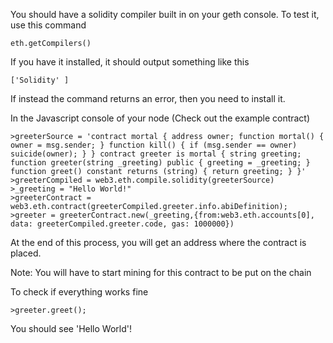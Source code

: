 You should have a solidity compiler built in on your geth console. To test it, use this command
~~~
eth.getCompilers()
~~~

If you have it installed, it should output something like this
~~~
['Solidity' ]
~~~

If instead the command returns an error, then you need to install it.

In the Javascript console of your node (Check out the example contract)
~~~
>greeterSource = 'contract mortal { address owner; function mortal() { owner = msg.sender; } function kill() { if (msg.sender == owner) suicide(owner); } } contract greeter is mortal { string greeting; function greeter(string _greeting) public { greeting = _greeting; } function greet() constant returns (string) { return greeting; } }'
>greeterCompiled = web3.eth.compile.solidity(greeterSource)
>_greeting = "Hello World!"
>greeterContract = web3.eth.contract(greeterCompiled.greeter.info.abiDefinition);
>greeter = greeterContract.new(_greeting,{from:web3.eth.accounts[0], data: greeterCompiled.greeter.code, gas: 1000000})
~~~

At the end of this process, you will get an address where the contract is placed.

Note: You will have to start mining for this contract to be put on the chain

To check if everything works fine
~~~
>greeter.greet();
~~~

You should see 'Hello World'!


